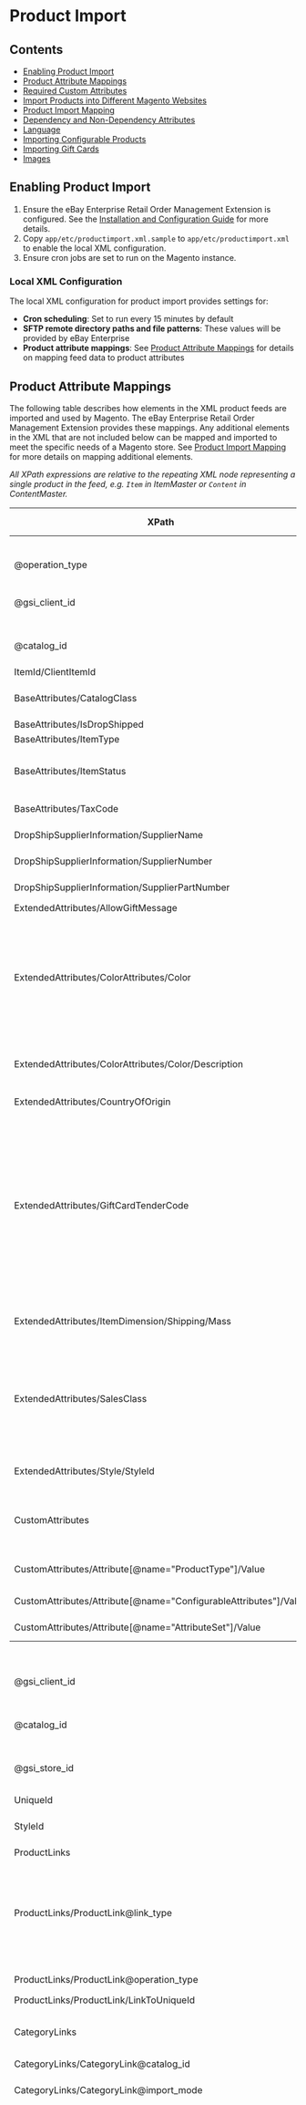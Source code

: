 # Product Import

## Contents

- [Enabling Product Import ](#enabling-product-import)
- [Product Attribute Mappings](#product-attribute-mappings)
- [Required Custom Attributes](#required-custom-attributes)
- [Import Products into Different Magento Websites ](#import-products-into-different-magento-websites)
- [Product Import Mapping](#product-import-mapping)
- [Dependency and Non-Dependency Attributes](#dependency-and-non-dependency-attributes)
- [Language](#language)
- [Importing Configurable Products](#importing-configurable-products)
- [Importing Gift Cards](#importing-gift-cards)
- [Images](#images)

## Enabling Product Import

1. Ensure the eBay Enterprise Retail Order Management Extension is configured. See the [Installation and Configuration Guide](INSTALL.md) for more details.
1. Copy `app/etc/productimport.xml.sample` to `app/etc/productimport.xml` to enable the local XML configuration.
1. Ensure cron jobs are set to run on the Magento instance.

### Local XML Configuration

The local XML configuration for product import provides settings for:

- **Cron scheduling**: Set to run every 15 minutes by default
- **SFTP remote directory paths and file patterns**: These values will be provided by eBay Enterprise
- **Product attribute mappings**: See [Product Attribute Mappings](#product-attribute-mappings) for details on mapping feed data to product attributes

## Product Attribute Mappings

The following table describes how elements in the XML product feeds are imported and used by Magento. The eBay Enterprise Retail Order Management Extension provides these mappings. Any additional elements in the XML that are not included below can be mapped and imported to meet the specific needs of a Magento store. See [Product Import Mapping](#product-import-mapping) for more details on mapping additional elements.

*All XPath expressions are relative to the repeating XML node representing a single product in the feed, e.g. `Item` in ItemMaster or `Content` in ContentMaster.*

<table>
	<thead>
		<tr>
			<th>XPath</th>
			<th>Description</th>
			<th>Lang Support</th>
		</tr>
	</thead>
	<tbody>
		<tr>
			<th colspan="3">ItemMaster</th>
		</tr>
		<tr>
			<td>@operation_type</td>
			<td>One of <code>Add</code> or <code>Change</code>. When importing into Magento, both operation types will either add a new product or update an existing product.</td>
			<td>No</td>
		</tr>
		<tr>
			<td>@gsi_client_id</td>
			<td>Client ID provided by eBay Enterprise and configured for the website. Products will only be imported to websites with a matching Client ID. See <a href="#import-products-into-different-magento-websites">Import Products into Different Magento Websites</a> for more details on matching products to websites.</td>
			<td>No</td>
		</tr>
		<tr>
			<td>@catalog_id</td>
			<td>Catalog ID provided by eBay Enterprise and configured for the Magento instance. Only items with a Catalog ID matching the value configured in for the Magento instance will be imported. </td>
			<td>No</td>
		</tr>
		<tr>
			<td>ItemId/ClientItemId</td>
			<td>SKU of the product in Magento.</td>
			<td>No</td>
		</tr>
		<tr>
			<td>BaseAttributes/CatalogClass</td>
			<td>Controls the "Visibility" of the product. Values of <code>regular</code> and <code>always</code> result in products with a visibility of "Catalog, Search". A values of <code>nosale</code> will be given a visibility of "Not Visible Individually."</td>
			<td>No</td>
		</tr>
		<tr>
			<td>BaseAttributes/IsDropShipped</td>
			<td>Provides the <a href="#attributes-provided-by-the-ebay-enterprise-retail-order-management-extension">"Drop Shipped"</a> product attribute.</td>
			<td>No</td>
		</tr>
		<tr>
			<td>BaseAttributes/ItemType</td>
			<td>Provides the <a href="#attributes-provided-by-the-ebay-enterprise-retail-order-management-extension">"Item Type"</a> product attribute.</td>
			<td>No</td>
		</tr>
		<tr>
			<td>BaseAttributes/ItemStatus</td>
			<td>Sets the "Status" of the item. May be one of: <code>Active</code>, <code>Discontinued</code>, or <code>Inactive</code>. A Value of <code>Active</code> will result in a product that is "Enabled" in Magento. Both <code>Discontinued</code> and <code>Inactive</code> will result in a product that is "Disabled" in Magento.</td>
			<td>No</td>
		</tr>
		<tr>
			<td>BaseAttributes/TaxCode</td>
			<td>Provides the <a href="#attributes-provided-by-the-ebay-enterprise-retail-order-management-extension">"Tax Code"</a> product attribute used in the tax duty request. Note that this is separate from the "Tax Class" in Magento.</td>
			<td>No</td>
		</tr>
		<tr>
			<td>DropShipSupplierInformation/SupplierName</td>
			<td>Provides the <a href="#attributes-provided-by-the-ebay-enterprise-retail-order-management-extension">"Drop Ship Supplier Name"</a> product attribute. This value is only needed when the item is being fulfilled by a drop ship supplier.</td>
			<td>No</td>
		</tr>
		<tr>
			<td>DropShipSupplierInformation/SupplierNumber</td>
			<td>Provides the <a href="#attributes-provided-by-the-ebay-enterprise-retail-order-management-extension">"Drop Ship Supplier Number"</a> product attribute. This value is only needed when the item is being fulfilled by a drop ship supplier.</td>
			<td>No</td>
		</tr>
		<tr>
			<td>DropShipSupplierInformation/SupplierPartNumber</td>
			<td>Provides the <a href="#attributes-provided-by-the-ebay-enterprise-retail-order-management-extension">"Drop Ship Supplier Part Number"</a> product attribute. This value is only needed when the item is being fulfilled by a drop ship supplier.</td>
			<td>No</td>
		</tr>
		<tr>
			<td>ExtendedAttributes/AllowGiftMessage</td>
			<td>Sets the "Allow Message" attribute for gift cards.</td>
			<td>No</td>
		</tr>
		<tr>
			<td>ExtendedAttributes/ColorAttributes/Color</td>
			<td>
Used to specify the "Color" attribute of the product.
Consists of at least 2 child nodes:
<ul>
<li>A color "Code", a unique value used to identify the color. This will be used as the admin label for the color option. When colors are being imported, if a color option with an admin label matching the code already exists, that color option will be reused for the product. When a new "Code" is encountered, a new option will be created for the color.
</li>
<li>One or more "Description" nodes, each with an "xml:lang" attribute. The description is used for to all stores that use the language specified.
</li></td>
			<td>No</td>
		</tr>
		<tr>
			<td>ExtendedAttributes/ColorAttributes/Color/Description</td>
			<td>The localized name of the color. This value will be used as the store view specific label for color option and will be applied to any store views that are configured with a eBay Enterprise Retail Order Management Store Language Code matching the <code>xml:lang</code> attribute of this node.</td>
			<td>Yes</td>
		</tr>
		<tr>
			<td>ExtendedAttributes/CountryOfOrigin</td>
			<td>Specifies the "Country of Manufacture" product attribute. This value should be the two character ISO 3166 country code.</td>
			<td>No</td>
		</tr>
		<tr>
			<td>ExtendedAttributes/GiftCardTenderCode</td>
			<td>
				Specifies the type of gift card. Within Magento, this value specifies the gift card's "Card Type" attribute. The following mapping between feed values and Magento types is used:
				<table>
					<thead>
						<tr>
							<th>Feed Value</th>
							<th>Magento Type</th>
						</tr>
					</thead>
					<tbody>
						<tr><td>SD</td><td>virtual</td></tr>
						<tr><td>SP</td><td>physical</td></tr>
						<tr><td>ST</td><td>combined</td></tr>
						<tr><td>SV</td><td>virtual</td></tr>
						<tr><td>SX</td><td>combined</td></tr>
					</tbody>
				</table>
				This mapping can be customized by changing the <code>config/default/eb2ccore/feed/gift_card_tender_code</code> values in the <code>app/etc/rom.xml</code> file for the Magento store.
			</td>
			<td>No</td>
		</tr>
		<tr>
			<td>ExtendedAttributes/ItemDimension/Shipping/Mass</td>
			<td>The "Weight" product attribute uses the value of the <code>Weight</code> child node. The <code>unit_of_measure</code> attribute on the <code>Mass</code> node must be present and set to either <code>lbs</code> or <code>kg</code>. The <code>unit_of_measure</code> attribute value is not used for Magento but is required for other eBay Enterprise Retail Order Management systems.</td>
			<td>No</td>
		</tr>
		<tr>
			<td>ExtendedAttributes/SalesClass</td>
			<td>
				Specifies the "Manage Stock" inventory setting for the product. The following mapping between valid sales classes and Magento "Managed Stock" settings.
				<table>
					<thead>
						<tr><th>Feed Value</th><th>Managed Stock Setting</th></tr>
					</thead>
					<tbody>
						<tr><td>stock</td><td>Yes</td></tr>
						<tr><td>advanceOrderOpen</td><td>No</td></tr>
						<tr><td>advanceOrderLimited</td><td>Yes</td></tr>
					</tbody>
				</table>
			</td>
			<td>No</td>
		</tr>
		<tr>
			<td>ExtendedAttributes/Style/StyleId</td>
			<td>This value sets the <a href="#attributes-provided-by-the-ebay-enterprise-retail-order-management-extension">"Style ID"</a> product attribute. This attribute is used to related a simple product to a parent configurable product. The Style ID of the used simple product should match the SKU of the parent configurable product.</td>
			<td>No</td>
		</tr>
		<tr>
			<td>CustomAttributes</td>
			<td>Additional key/value pairs that may be included in the feed. While there is no mapping provided to import these values into Magento it may be necessary to include these in the feeds to provide additional values that are not already implemented in the feed. If these values are to be imported into Magento, <a href="#product-import-mapping">additional product mappings will need to be added</a>.</td>
			<td>Yes</td>
		</tr>
		<tr>
			<td>CustomAttributes/Attribute[@name="ProductType"]/Value</td>
			<td>The Magento product type. Possible values include <code>bundle</code>, <code>configurable</code>, <code>downloadable</code>, <code>giftcard</code>, <code>grouped</code>, <code>simple</code> and <code>virtual</code>, but only <code>configurable</code>, <code>downloadable</code>, <code>simple</code> and <code>virtual</code> are supported.</td>
			<td>No</td>
		</tr>
		<tr>
			<td>CustomAttributes/Attribute[@name="ConfigurableAttributes"]/Value</td>
			<td>A comma-separated list of attributes on which the product can be configured. Required for any product having a ProductType of <code>Configurable</code>.</td>
			<td>No</td>
		</tr>
		<tr>
			<td>CustomAttributes/Attribute[@name="AttributeSet"]/Value</td>
			<td>Specifies the product attribute set to apply to to product. Should exactly match the name of the attribute set in Magento.</td>
			<td>No</td>
		</tr>
		<tr>
			<th colspan="3">ContentMaster</th>
		</tr>
		<tr>
			<td>@gsi_client_id</td>
			<td>Client ID provided by eBay Enterprise and configured for the website. Products will only be imported to websites with a matching Client ID. See <a href="#import-products-into-different-magento-websites">Import Products into Different Magento Websites</a> for more details on matching products to websites.</td>
			<td>No</td>
		</tr>
		<tr>
			<td>@catalog_id</td>
			<td>Catalog ID provided by eBay Enterprise and configured for the Magento instance. Only items with a Catalog ID matching the value configured in for the Magento instance will be imported. </td>
			<td>No</td>
		</tr>
		<tr>
			<td>@gsi_store_id</td>
			<td>Store ID provided by eBay Enterprise and configured for website. Product data will only be imported to websites with a matching Store ID. See <a href="#import-products-into-different-magento-websites">Import Products into Different Magento Websites</a> for more details on matching products to websites.</td>
			<td>No</td>
		</tr>
		<tr>
			<td>UniqueId</td>
			<td>The product SKU.</td>
			<td>No</td>
		</tr>
		<tr>
			<td>StyleId</td>
			<td>This value sets the <a href="#attributes-provided-by-the-ebay-enterprise-retail-order-management-extension">"Style ID"</a> product attribute. This attribute is used to related a simple product to a parent configurable product. The Style ID of the used simple product should match the SKU of the parent configurable product.</td>
			<td>No</td>
		</tr>
		<tr>
			<td>ProductLinks</td>
			<td>Encapsulates related, up-sell and cross-sell product links.</td>
			<td>No</td>
		</tr>
		<tr>
			<td>ProductLinks/ProductLink@link_type</td>
			<td>
				Specifies the type of link to create. The following link types will be imported by Magento:
				<table>
					<thead>
						<tr><th>Feed Value</th><th>Managed Product Link Type</th></tr>
					</thead>
					<tbody>
						<tr><td>ES_Accessory</td><td>Related</td></tr>
						<tr><td>ES_CrossSelling</td><td>Cross-Sell</td></tr>
						<tr><td>ES_UpSelling</td><td>Up-Sell</td></tr>
					</tbody>
				</table>
			</td>
			<td>No</td>
		</tr>
		<tr>
			<td>ProductLinks/ProductLink@operation_type</td>
			<td>Specify what to do with the product link. May be <code>Add</code> to create new links or <code>Delete</code> to remove an existing link.</td>
			<td>No</td>
		</tr>
		<tr>
			<td>ProductLinks/ProductLink/LinkToUniqueId</td>
			<td>SKU of the product to create the link to.</td>
			<td>No</td>
		</tr>
		<tr>
			<td>CategoryLinks</td>
			<td>Encapsulates data used to link products to categories in Magento. Any category links present in the feeds will always replace any existing category links for the product. Links will only be created to categories that already exist within the Magento instance.</td>
			<td>No</td>
		</tr>
		<tr>
			<td>CategoryLinks/CategoryLink@catalog_id</td>
			<td>Should match the Catalog ID configured for the Magento instance.</td>
			<td>No</td>
		</tr>
		<tr>
			<td>CategoryLinks/CategoryLink@import_mode</td>
			<td>Specifies how the links should be handled. Links with an <code>operation_type</code> of "Delete" will not be imported. All other category links will be imported and replace any existing category links.</td>
			<td>No</td>
		</tr>
		<tr>
			<td>CategoryLinks/CategoryLink/Name</td>
			<td>
				<p>Specifies a category hierarchy indicating a category the product should be placed in. The each category should be delimited by a dash (<code>-</code>). The product will only be added to the last category specified by the hierarchy. The first category in each path must be a Root Category.</p>

				<p>For example, the following category links XML:

				<pre>
&lt;CategoryLinks&gt;
	&lt;CategoryLink import_mode="Update"&gt;
		&lt;Name&gt;Store Root-Women&lt;/Name&gt;
	&lt;/CategoryLink&gt;
	&lt;CategoryLink import_mode="Update"&gt;
		&lt;Name&gt;Store Root-Women-Shoes-Boots&lt;/Name&gt;
	&lt;/CategoryLink&gt;
&lt;/CategoryLinks&gt;
				</pre>

				will result in the product being linked to the "Women" and "Boots" categories but not the "Store Root" or "Shoes" category.</p>
			</td>
			<td>No</td>
		</tr>
		<tr>
			<td>BaseAttributes/Title</td>
			<td>The "Name" product attribute.</td>
			<td>Yes</td>
		</tr>
		<tr>
			<td>ExtendedAttributes/ColorAttributes/Color/Code</td>
			<td>Used to specify the "Color" attribute of the product. The color "Code" should be a unique value used to identify the color and will be used as the admin label for the color option. When colors are being imported, if a color option with an admin label matching the code already exists, that color option will be reused for the product. When a new "code" is encountered, a new option will be created for the color.</td>
			<td>No</td>
		</tr>
		<tr>
			<td>ExtendedAttributes/ColorAttributes/Color/Description</td>
			<td>The localized name of the color. This value will be used as the store view specific label for color option and will be applied to any store views that are configured with a eBay Enterprise Retail Order Management Store Language Code matching the <code>xml:lang</code> attribute of this node.</td>
			<td>Yes</td>
		</tr>
		<tr>
			<td>ExtendedAttributes/LongDescription</td>
			<td>The "Description" product attribute.</td>
			<td>Yes</td>
		</tr>
		<tr>
			<td>ExtendedAttributes/ShortDescription</td>
			<td>The "Short Description" product attribute.</td>
			<td>Yes</td>
		</tr>
		<tr>
			<td>CustomAttributes</td>
			<td>Additional key/value pairs that may be included in the feed. While there is no mapping provided to import these values into Magento it may be necessary to include these in the feeds to provide additional values that are not already implemented in the feed. If these values are to be imported into Magento, <a href="#product-import-mapping">additional product mappings will need to be added</a>.</td>
			<td>Yes</td>
		</tr>
		<tr>
			<td>CustomAttributes/Attribute[@name="ProductType"]/Value</td>
			<td>The Magento product type. Possible values include <code>bundle</code>, <code>configurable</code>, <code>downloadable</code>, <code>giftcard</code>, <code>grouped</code>, <code>simple</code> and <code>virtual</code>, but only <code>configurable</code>, <code>downloadable</code>, <code>simple</code> and <code>virtual</code> are supported.</td>
			<td>No</td>
		</tr>
		<tr>
			<td>CustomAttributes/Attribute[@name="ConfigurableAttributes"]/Value</td>
			<td>A comma-separated list of attributes on which the product can be configured. Required for any product having a ProductType of <code>Configurable</code>.</td>
			<td>No</td>
		</tr>
		<tr>
			<td>CustomAttributes/Attribute[@name="AttributeSet"]/Value</td>
			<td>Specifies the product attribute set to apply to to product. Should exactly match the name of the attribute set in Magento.</td>
			<td>No</td>
		</tr>
		<tr>
			<th colspan="3">Prices</th>
		</tr>
		<tr>
			<td>@gsi_store_id</td>
			<td>Store ID provided by eBay Enterprise and configured for the Magento website. Products will only be imported to websites with a matching Store ID. See <a href="#import-products-into-different-magento-websites">Import Products into Different Magento Websites</a> for more details on matching products to websites.</td>
			<td>No</td>
		</tr>
		<tr>
			<td>@gsi_client_id</td>
			<td>Client ID provided by eBay Enterprise and configured for the website. Products will only be imported to websites with a matching Client ID. See <a href="#import-products-into-different-magento-websites">Import Products into Different Magento Websites</a> for more details on matching products to websites.</td>
			<td>No</td>
		</tr>
		<tr>
			<td>@catalog_id</td>
			<td>Catalog ID provided by eBay Enterprise and configured for the Magento instance. Only items with a Catalog ID matching the value configured in for the Magento instance will be imported. </td>
			<td>No</td>
		</tr>
		<tr>
			<td>ClientItemId</td>
			<td>The product SKU.</td>
			<td>No</td>
		</tr>
		<tr>
			<td>Event</td>
			<td>Any new price events for a product in a feed will replace any existing product pricing data for the product "Price," "Special Price," "Special Price From Date," and "Special Price To Date."</td>
			<td></td>
		<tr>
			<td>Event/Price</td>
			<td>When an `Event/AlternatePrice1` value is not included for the product, this will be used as the "Price" product attribute and will be the price of the product on the site. When an `Event/AlternatePrice1` is included for the product, this will be used as the "Special Price" product attribute and will be the sale price of the product while the special price is available.</td>
			<td>No</td>
		</tr>
		<tr>
			<td>Event/MSRP</td>
			<td>The "MSPR" of the product.</td>
			<td>No</td>
		</tr>
		<tr>
			<td>Event/AlternatePrice1</td>
			<td>When present, this will be used as the "Price" product attribute. Due to handling of the `Event/Price` element, this will result in this value being used as the "WAS" price while the special price is available.</td>
			<td>No</td>
		</tr>
		<tr>
			<td>Event/StartDate</td>
			<td>The "Special Price From Date" of the product. While this value is a full date time in the feed, only the date will be used whithin Magento.</td>
			<td>No</td>
		</tr>
		<tr>
			<td>Event/EndDate</td>
			<td>The "Special Price To Date" of the product. While this value is a full date time in the feed, only the date will be used within Magento.</td>
			<td>No</td>
		</tr>
		<tr>
			<th colspan="3">iShip</th>
		</tr>
		<tr>
			<td>@operation_type</td>
			<td>One of <code>Add</code> or <code>Change</code>. When importing into Magento, both operation types will either add a new product or update an existing product.</td>
			<td>No</td>
		</tr>
		<tr>
			<td>@gsi_client_id</td>
			<td>Client ID provided by eBay Enterprise and configured for the website. Products will only be imported to websites with a matching Client ID. See <a href="#import-products-into-different-magento-websites">Import Products into Different Magento Websites</a> for more details on matching products to websites.</td>
			<td>No</td>
		</tr>
		<tr>
			<td>@catalog_id</td>
			<td>Catalog ID provided by eBay Enterprise and configured for the Magento instance. Only items with a Catalog ID matching the value configured in for the Magento instance will be imported. </td>
			<td>No</td>
		</tr>
		<tr>
			<td>ItemId</td>
			<td>The product SKU.</td>
			<td></td>
		</tr>
		<tr>
			<td>ExtendedAttributes/CountryOfOrigin</td>
			<td>Specifies the "Country of Manufacture" product attribute. This value should be the two character ISO 3166 country code.</td>
			<td>No</td>
		</tr>
		<tr>
			<td>HTSCodes</td>
			<td>List of HTS Codes applicable to the product for international tax and duties. All HTS Codes for a product are stored in the <a href="#attributes-provided-by-the-ebay-enterprise-retail-order-management-extension">"HTS Codes"</a> product attribute.</td>
			<td>No</td>
		</tr>
	</tbody>
</table>

## Required Custom Attributes

The following custom attributes are not part of any eBay Enterprise Retail Order Management schema, but must be set for Magento to properly handle a feed.

<dl>
	<dt>ProductType</dt><dd>The Magento product <code>type</code>. Possible values include <code>bundle</code>, <code>configurable</code>, <code>downloadable</code>, <code>giftcard</code>, <code>grouped</code>, <code>simple</code> and <code>virtual</code>, but only <code>configurable</code>, <code>downloadable</code>, <code>simple</code>, <code>giftcard</code> and <code>virtual</code> are supported</dd>
	<dt>ConfigurableAttributes</dt><dd>A comma-separated list of attributes on which the product can be configured. Required for any product having a <code>ProductType</code> of `configurable`</dd>
	<dt>AttributeSet</dt><dd>Used along with the <code>operation_type</code> of the <code>AttributeSet</code> custom attribute to update the attribute set for the product.</dd>
</dl>

These values should be included in the set of `CustomAttributes` for a product as such:

```xml
<Item>
	…
	<CustomAttributes>
		<Attribute name="ProductType">
			<Value>configurable</Value>
		</Attribute>
		<Attribute name="ConfigurableAttributes">
			<Value>color,size</Value>
		</Attribute>
		<Attribute name="AttributeSet">
			<Value>Shoes</Value>
		</Attribute>
		…
	</CustomAttributes>
	…
</Item>
```

## Import Products into Different Magento Websites

The combination of incoming catalog_id, gsi_client_id and gsi_store_id are mapped to Magento Websites.

Product import first gathers all the websites for the Magento Instance, and then for each Magento Website, extracts relevant information from each of the feed files according to these rules:

* The ‘catalog_id’, if present, must match the Magento website’s Catalog ID configuration. All Magento websites for an instance use the same Catalog ID, this effectively filters out any items that have a Catalog ID, and that Catalog ID does not match the Magento website.
* The ‘client_id’, if present, must match the Magento website’s Client ID configuration.
* The ’store_id’, if present, must match the Magento website’s Store ID configuration.

It is important to note that the absence of an an attribute in the incoming feed effectively acts as a wildcard.

Consider a Magento installation with 2 websites, configured with the same Client ID but different Store IDs. An incoming feed that specifies only the client_id will be assigned to **both** websites.

An incoming feed node specifying **none** of the these attributes will be assigned to **all** websites.

## Product Import Mapping

The mappings themselves are all defined in config XML in a manner similar to how Magento config already defines event observers:

```xml
<eb2cproduct_feed_attribute_mappings>
	<mage_attribute_code> <!-- The attribute code for this attribute in Magento -->
		<class>eb2cproduct/map</class> <!-- Magento object factory string -->
		<type>(disabled|model|helper|singleton)</type> <!-- Type of object factory to use -->
		<method>takeAction</method> <!-- Any public method -->
		<xpath>Relative/Path/To/Node</xpath> <!-- Relative to the current item or content node -->
	</mage_attribute_code>
	...
</eb2cproduct_feed_attribute_mappings>
```

The method mapped by the configuration will be invoked with the XML node list matched by the XPath and a loaded product instance of the product being imported. The methods should return the value to be set to the product attribute matching the attribute code the mapping is for. See `EbayEnterprise_Eb2cProduct_Helper_Map` for additional details on product mapping methods.

The XPath expressions are evaluated relative the the XML node representing a single product in the feed. For example, the `Item` node in the ItemMaster or `Content` node in the ContentMaster.

Predefined mappings can be found in `app/code/community/EbayEnterprise/Eb2cProduct/etc/config.xml` and `app/etc/local/productimport.xml.sample` at `config/default/eb2cproduct/feed_attribute_mappings`. See [Dependency and Non-Dependency Attributes](#dependency-and-non-dependency-attributes) for more details regarding the separation of mappings in each file.

### Built-in methods

The following methods are provided by EbayEnterprise_Eb2cProduct_Helper_Map to cover a majority of import scenarios:

- **extractStringValue**: Returns the string value of the first matched XML node.
- **extractBoolValue**: Returns the Bool value of the first matched XML node.
- **extractIntValue**: Returns the Int value of the first matched XML node.
- **extractFloatValue**: Returns the Float value of the first matched XML node.
- **passThrough**: Returns whatever value the method is called with.
- **extractSkuValue**: This method should be used whenever a product SKU is being extracted to ensure the SKU is properly normalized to include the Catalog ID prefix required by eBay Enterprise Retail Order Management.

### Examples

A simple example mapping IsDropShipped from BaseAttributes to the is_drop_shipped Yes/No attribute would look like:

```xml
<is_drop_shipped>
	<class>eb2cproduct/map</class>
	<type>helper</type>
	<method>extractBoolValue</method>
	<xpath>BaseAttributes/IsDropShipped</xpath>
</is_drop_shipped>
```

XPath has a lot of power for finding nodes and even transforming them itself, so much of the work can be done in the XPath expression. For example, a standard custom attribute might look like this:

```xml
<my_custom_attribute>
	<class>eb2cproduct/map</class>
	<type>helper</type>
	<method>extractStingValue</method>
	<xpath>CustomAttributes/Attribute/[@name="my_custom_attribute"]/Value</xpath>
</my_custom_attribute>
```

## Dependency and Non-Dependency Attributes

Mappings for attributes that Magento and/or eBay Enterprise Retail Order Management depend on are defined in the config.xml for Eb2cProduct itself, and should not be overridden. Mappings for other attributes are either unspecified or included in `app/etc/productimport.xml.sample` and may be customized as needed. Any data in the feeds that does not have a mapping will be ignored.

### Attributes Provided by the eBay Enterprise Retail Order Management Extension

The following attributes have are created by the eBay Enterprise Retail Order Management Extension and added to the "Default" attribute set in Magento and should be included in every product attribute set in the Magento instance.

| Attribute Name | Attribute Code | Description |
|----------------|----------------|-------------|
| Size | size | Product size. |
| Style ID | style_id | Relates simple products to configurable products. A simple products Style ID relates to the configurable product's SKU. |
| Is Clean | is_clean | Flag indicating if the product has had all of its product links resolved. |
| Unresolved Product Links | unresolved_product_links | Any related, cross-sell or up-sell product links for the product that have not yet been created, typically due to the target products not existing in Magento yet. |
| HTS Codes | hts_codes | Mapping of tax codes used for calculating international taxes and duties. |
| Tax Code | tax_code | eBay Enterprise assigned tax group. |
| Item Type | item_type | Item specification used by eBay Enterprise Retail Order Management. |
| Drop Shipped | drop_shipped | Specifies if the item can be fulfilled using a drop shipper.  |
| Drop Ship Supplier Name | drop_ship_supplier_name | Name of the drop ship supplier fulfilling the product. |
| Drop Ship Supplier Number | drop_ship_supplier_number | eBay Enterprise assigned code for the drop ship supplier. |
| Drop Ship Supplier Part Number | drop_ship_supplier_part_number | ID or SKU used by the drop ship supplier to identify the item. |
| Hierarchy Department Number | hierarchy_dept_number | Hierarchy Level 1 number. |
| Hierarchy Department Description | hierarchy_dept_description | Hierarchy Level 1 description. |
| Hierarchy Subdepartment Number | hierarchy_subdept_number | Hierarchy Level 2 number. |
| Hierarchy Subdepartment Description | hierarchy_subdept_description | Hierarchy Level 2 description. |
| Hierarchy Class Number | hierarchy_class_number | Hierarchy Level 3 number. |
| Hierarchy Class Description | hierarchy_class_description | Hierarchy Level 3 description. |
| Hierarchy Subclass Number | hierarchy_subclass_number | Hierarchy Level 4 number. |
| Hierarchy Subclass Description | hierarchy_subclass_description | Hierarchy Level 4 description. |
| Gift Card Tender Code | gift_card_tender_code | Type of gift card to be used for activiation. Allowable valies: "SD" (TRU DIGITAL GIFT CARD), "SP" (SVS Physical Gift Card), "ST" (SmartClixx Gift Card Canada), "SV" (SVS Virtual Gift Card), "SX" (SmartClixx Gift Card). |

### Attributes Directly Affecting the Behavior of eBay Enterprise Retail Order Management

These product attributes are required by the eBay Enterprise Retail Order Management Extension and are mapped in the module level configuration.

- is_clean
- item_type
- sku
- style_id
- tax_code
- unresolved_product_links

### Required by Magento Out-of-the-Box

These product attributes are required for out-of-the-box Magento stores. Mappings for these product attributes are provided in the module level configuration.

- name
- description
- short_description
- sku
- price
- weight
- status
- visibility
- tax_class_id
- price_view
- allow_open_amount
- type_id

## Language

In eBay Enterprise Retail Order Management terms, some attribute values can vary on language. In Magento terms this means we distribute the different values for these nodes across different stores, if such stores exist. (For these purposes we do not distinguish between a "store" and a "store view".)

The mapping framework used to extract data from feeds will ensure that values with a specific language code will be properly imported into the correct stores. The mapped callbacks will typically not need to specifically handle translations.

### Where to Find Language in the Feeds

eBay Enterprise Retail Order Management feeds denote language according to one of two possible structures, either:

```xml
<CustomAttributes>
	<Attribute name="some_attribute" xml:lang="bcp-47-language-code">
		<Value>The localized value</Value>
	</Attribute>
</CustomAttribute>
```

or

```xml
<BaseOrExtendedAttributes>
	<SomeAttribute xml:lang="bcp-47-language-code">The localized value</SomeAttribute>
</BaseOrExtendedAttributes>
```

If an attribute node exists without an `xml:lang` attribute, that value will be set as the default value for the product attribute. (In other words, the value will be set for the product attribute at the default scope level.)

### Language-Specific Attribute Values

Once you have acquired an attribute node with a language, apply the value to all stores that have that language. For example, assume you have a Magento instance set up the following way:

| Scope               | Language      |
| ------------------- | ------------- |
| Default             | "en-us"       |
| Website1            | "use default" |
| Website1:Storeview1 | "use default" |
| Website1:Storeview2 | "fr-ca"       |
| Website2            | "de-de"       |
| Website2:Storeview3 | "it-it"       |
| Website2:Storeview4 | "en-us"       |
| Website2:Storeview5 | "use website" |
| Website2:Storeview6 | "zh-cn"       |

And assuming this configuration:

```xml
<feed_attribute_mappings>
	<name>
		<class>eb2cproduct/map</class>
		<type>helper</type>
		<method>extractStringValue</method>
		<xpath>BaseAttributes/Title</xpath>
	</name>
	...
</feed_attribute_mappings>
```

With the following feed fragment to import (in the context of the "pickle" product, for sake of simplicity):

```xml
<BaseAttributes>
	…
	<Title xml:lang="en-us">Dill Pickle</Title>
	<Title xml:lang="it-it">sottaceto</Title>
	<Title xml:lang="he-il">דיל פיקל</Title>
	<Title xml:lang="de-de">Dillgurke</Title>
	<Title xml:lang="zh-cn">泡菜</Title>
	…
</BaseAttributes>
```

The data import would have this result.

| Scope               | Language      | Product name  | Notes         |
| ------------------- | ------------- | ------------- | ------------- |
| Default             | "en-us"       | Dill Pickle   | Default value |
| Website1            | "use default" |               |               |
| Website1:Storeview1 | "use default" |               |               |
| Website1:Storeview2 | "fr-ca"       |               | No data for this language is provided so the default value will be used |
| Website2            | "de-de"       |               | Product data is never set at the website leve |
| Website2:Storeview3 | "it-it"       | sottaceto     |               |
| Website2:Storeview4 | "en-us"       |               | Falls back to the default value as the languages match an no translated data is set in an intermediate scope |
| Website2:Storeview5 | "use website" | Dillgurke     | Language config is set at website level but actual product data is saved at the store view |
| Website2:Storeview6 | "zh-cn"       | 泡菜           |               |

Scopes with values have data set in that scope. Empty "Product name" fields fall back through parent scopes.

#### Scope notes:

1. If the language of a store view is the same as the default language, and the value of an attribute is changes at that upper scope, then any attribute value already set at the inner scope should be removed, and it should be set to fall back as well. This is what happened to Storeview1 and Storeview4.
2. The processor can only apply values at the lowest scope of the attribute itself. Thus, if "name" were a global attribute, only the "en-us" value would be applicable because the language at the default scope is "en-us".

## Importing Configurable Products

When importing configurable products, the product only needs to be included in the ContentMaster feed. The product must include the "ProductType" custom attribute and the "ConfigurableAttributes" custom attribute. The "ProductType" should be `configurable` and "ConfigurableAttributes" should be a comma separated list of product attribute codes the product is configured on.

Simple products are linked to configurable products by matching the Style ID of the simple product to the SKU of the configurable product. Any time new products are imported, the products will be checked for fulfilling either end of a configurable/simple product relationship.

## Importing Gift Cards

Gift cards are specified in the product feeds by setting `giftcard` as the "ProductType" custom attribute.

```xml
…
<Item>
	…
	<CustomAttributes>
		…
		<Attribute name="ProductType">
			<Value>giftcard</Value>
		</Attribute>
		…
	</CustomAttributes>
	…
</Item>
…
```

### Gift Card Attribute Mappings

The following mappings are used to map feed values to Magento gift card attributes:

```xml
<config>
	<default>
		<eb2cproduct>
			<feed_attribute_mappings>
				<giftcard_type>
					<class>eb2cproduct/map_giftcard</class>
					<type>helper</type>
					<method>extractGiftcardTenderValue</method>
					<xpath>ExtendedAttributes/GiftCardTenderCode</xpath>
				</giftcard_type>
				<is_redeemable>
					<class>eb2cproduct/map_giftcard</class>
					<type>helper</type>
					<method>extractIsRedeemable</method>
					<xpath>ExtendedAttributes/GiftCardTenderCode</xpath>
				</is_redeemable>
				<use_config_is_redeemable>
					<class>eb2cproduct/map_giftcard</class>
					<type>helper</type>
					<method>extractIsRedeemable</method>
					<xpath>ExtendedAttributes/GiftCardTenderCode</xpath>
				</use_config_is_redeemable>
				<lifetime>
					<class>eb2cproduct/map_giftcard</class>
					<type>helper</type>
					<method>extractLifetime</method>
					<xpath>ExtendedAttributes/GiftCardTenderCode</xpath>
				</lifetime>
				<allow_message>
					<class>eb2cproduct/map_giftcard</class>
					<type>helper</type>
					<method>extractBoolValue</method>
					<xpath>ExtendedAttributes/AllowGiftMessage</xpath>
				</allow_message>
				<email_template>
					<class>eb2cproduct/map_giftcard</class>
					<type>helper</type>
					<method>extractEmailTemplate</method>
					<xpath>ExtendedAttributes/GiftCardTenderCode</xpath>
				</email_template>
			</feed_attribute_mappings>
		</eb2cproduct>
	</default>
</config>
```

### ItemMaster Feed Requirements

The following date in the product feeds is used to configure gift card products in Magento:

| XPath                                           | Usage |
| CustomAttributes/Attribute[@name="ProductType"] | Specifies the product as being a gift card. |
| ExtendedAttributes/AllowGiftMessage             | Sets whether a gift message may be included with the gift card purchase. This value is optional and will default to use the configuration setting. |
| ExtendedAttributes/GiftCardTenderCode           | Used to match the eBay Enterprise Retail Order Management gift card type to a Magento gift card type. The value provided in the feed *must* be included in the [gift card tender type map](#gift-card-tender-type-map)|

### Gift Card Tender Type Map

eBay Enterprise Retail Order Management gift card tender types are mapped to they types of gift cards available in Magento to create virtual, physical, and combined gift cards. This mapping is located in `app/etc/exchangeplatform.xml`:

```xml
<config>
	<default>
		<eb2ccore>
			<feed>
				<gift_card_tender_code>
					<SD>virtual</SD>
					<SP>physical</SP>
					<ST>combined</ST>
					<SV>virtual</SV>
					<SX>combined</SX>
				</gift_card_tender_code>
			</feed>
		</eb2ccore>
	</default>
</config>
```

This mapping may be modified if needed to associate eBay Enterprise Retail Order Management types to different Magento gift card types.

Any gift cards imported into Magento *must* have a tender code included in the mapping to import successfully.

### Default Attribute Values

The following gift card attributes are not provided in the product feeds and will default to using the values specified by the Magento Gift Card configuration:

- **Lifetime**: Gift Card General Settings > Lifetime (days)
- **Email Template**: Gift Card Email Settings > Gift Card Notification Email Template
- **Is Redeemable**: Gift Card General Settings > Redeemable

## Images

The eBay Enterprise Retail Order Management Extension does not currently support importing images.

Please see [Image Feeds](IMAGE_EXPORT.md) documentation for details on exporting images to eBay Enterprise Retail Order Management. Image export is required when importing products to make images available services such as eBay Enterprise Marketing Solutions Email and marketplace integrations.
